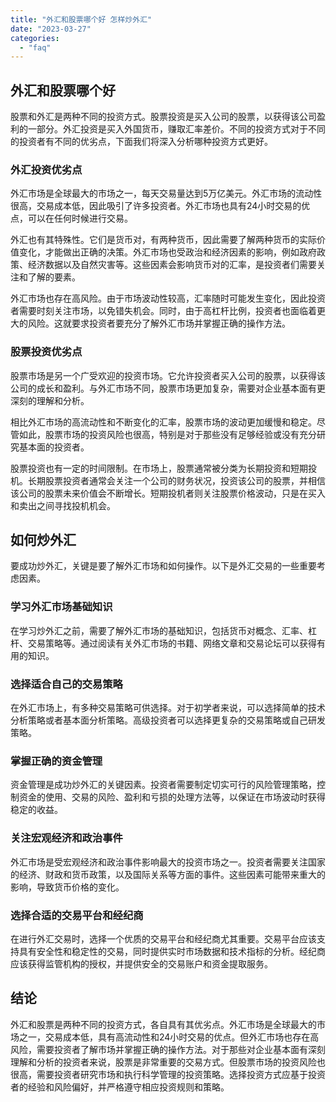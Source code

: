 ```yaml
---
title: "外汇和股票哪个好 怎样炒外汇"
date: "2023-03-27"
categories: 
  - "faq"
---
```


## 外汇和股票哪个好

股票和外汇是两种不同的投资方式。股票投资是买入公司的股票，以获得该公司盈利的一部分。外汇投资是买入外国货币，赚取汇率差价。不同的投资方式对于不同的投资者有不同的优劣点，下面我们将深入分析哪种投资方式更好。

### 外汇投资优劣点

外汇市场是全球最大的市场之一，每天交易量达到5万亿美元。外汇市场的流动性很高，交易成本低，因此吸引了许多投资者。外汇市场也具有24小时交易的优点，可以在任何时候进行交易。

外汇也有其特殊性。它们是货币对，有两种货币，因此需要了解两种货币的实际价值变化，才能做出正确的决策。外汇市场也受政治和经济因素的影响，例如政府政策、经济数据以及自然灾害等。这些因素会影响货币对的汇率，是投资者们需要关注和了解的要素。

外汇市场也存在高风险。由于市场波动性较高，汇率随时可能发生变化，因此投资者需要时刻关注市场，以免错失机会。同时，由于高杠杆比例，投资者也面临着更大的风险。这就要求投资者要充分了解外汇市场并掌握正确的操作方法。

### 股票投资优劣点

股票市场是另一个广受欢迎的投资市场。它允许投资者买入公司的股票，以获得该公司的成长和盈利。与外汇市场不同，股票市场更加复杂，需要对企业基本面有更深刻的理解和分析。

相比外汇市场的高流动性和不断变化的汇率，股票市场的波动更加缓慢和稳定。尽管如此，股票市场的投资风险也很高，特别是对于那些没有足够经验或没有充分研究基本面的投资者。

股票投资也有一定的时间限制。在市场上，股票通常被分类为长期投资和短期投机。长期股票投资者通常会关注一个公司的财务状况，投资该公司的股票，并相信该公司的股票未来价值会不断增长。短期投机者则关注股票价格波动，只是在买入和卖出之间寻找投机机会。

## 如何炒外汇

要成功炒外汇，关键是要了解外汇市场和如何操作。以下是外汇交易的一些重要考虑因素。

### 学习外汇市场基础知识

在学习炒外汇之前，需要了解外汇市场的基础知识，包括货币对概念、汇率、杠杆、交易策略等。通过阅读有关外汇市场的书籍、网络文章和交易论坛可以获得有用的知识。

### 选择适合自己的交易策略

在外汇市场上，有多种交易策略可供选择。对于初学者来说，可以选择简单的技术分析策略或者基本面分析策略。高级投资者可以选择更复杂的交易策略或自己研发策略。

### 掌握正确的资金管理

资金管理是成功炒外汇的关键因素。投资者需要制定切实可行的风险管理策略，控制资金的使用、交易的风险、盈利和亏损的处理方法等，以保证在市场波动时获得稳定的收益。

### 关注宏观经济和政治事件

外汇市场是受宏观经济和政治事件影响最大的投资市场之一。投资者需要关注国家的经济、财政和货币政策，以及国际关系等方面的事件。这些因素可能带来重大的影响，导致货币价格的变化。

### 选择合适的交易平台和经纪商

在进行外汇交易时，选择一个优质的交易平台和经纪商尤其重要。交易平台应该支持具有安全性和稳定性的交易，同时提供实时市场数据和技术指标的分析。经纪商应该获得监管机构的授权，并提供安全的交易账户和资金提取服务。

## 结论

外汇和股票是两种不同的投资方式，各自具有其优劣点。外汇市场是全球最大的市场之一，交易成本低，具有高流动性和24小时交易的优点。但外汇市场也存在高风险，需要投资者了解市场并掌握正确的操作方法。对于那些对企业基本面有深刻理解和分析的投资者来说，股票是非常重要的交易方式。但股票市场的投资风险也很高，需要投资者研究市场和执行科学管理的投资策略。选择投资方式应基于投资者的经验和风险偏好，并严格遵守相应投资规则和策略。
